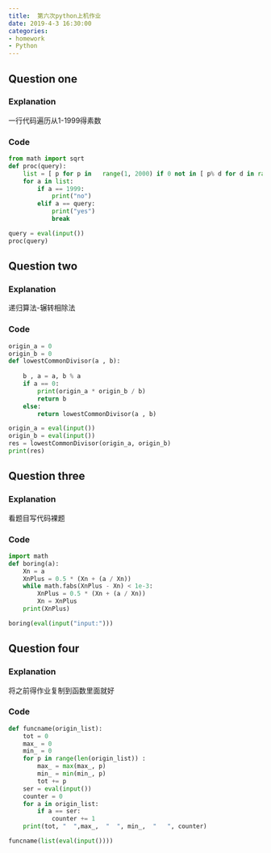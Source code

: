 ```yaml
---
title:  第六次python上机作业
date: 2019-4-3 16:30:00
categories:
- homework
- Python
---
```


## **Question one**
### Explanation
一行代码遍历从1-1999得素数
### Code
```python
from math import sqrt
def proc(query):
    list = [ p for p in   range(1, 2000) if 0 not in [ p% d for d in range(2, int(sqrt(p))+1)] ]
    for a in list:
        if a == 1999:
            print("no")
        elif a == query:
            print("yes")
            break

query = eval(input())
proc(query)
```


## **Question two**
### Explanation
递归算法-辗转相除法
### Code
```python
origin_a = 0
origin_b = 0
def lowestCommonDivisor(a , b):
    
    b , a = a, b % a  
    if a == 0:
        print(origin_a * origin_b / b)
        return b
    else:
        return lowestCommonDivisor(a , b)

origin_a = eval(input())
origin_b = eval(input())
res = lowestCommonDivisor(origin_a, origin_b)
print(res)
```

## **Question three**
### Explanation
看题目写代码裸题
### Code
```python
import math
def boring(a):
    Xn = a
    XnPlus = 0.5 * (Xn + (a / Xn))
    while math.fabs(XnPlus - Xn) < 1e-3:
        XnPlus = 0.5 * (Xn + (a / Xn))
        Xn = XnPlus
    print(XnPlus)

boring(eval(input("input:")))
```


## **Question four**
### Explanation
将之前得作业复制到函数里面就好
### Code
```python
def funcname(origin_list):
    tot = 0
    max_ = 0
    min_ = 0
    for p in range(len(origin_list)) :
        max_ = max(max_, p)
        min_ = min(min_, p)
        tot += p
    ser = eval(input())
    counter = 0
    for a in origin_list:
        if a == ser:
            counter += 1
    print(tot, "  ",max_,  "  ", min_,  "   ", counter)

funcname(list(eval(input())))
```